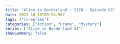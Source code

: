 ```yaml
---
title: "Alice in Borderland - S1E8 - Episode 08"
date: 2023-10-18T09:53:55Z
tags: ["Tv-Series"]
categories: ["Action", "Drama", "Mystery"]
series: ["Alice in Borderland S1"]
showSummary: false
---
```


  <mux-player stream-type="on-demand"
  src="https://kp3d-my.sharepoint.com/personal/ryoo_kp3d_onmicrosoft_com/_layouts/15/download.aspx?share=EekyEoNxx1lGv9Nfka2uHeQBVvpBdEYl2KbBcJpEX7DRUg" prefer-playback="mse" controls>
  </mux-player>
  
  
  <script src="https://cdn.jsdelivr.net/npm/@mux/mux-player"></script>
  
 <script type="application/ld+json">
 {
  "@context": "https://schema.org/",
  "@type": "VideoObject",
  "name": "Alice in Borderland - S1E8 - Episode 08",
  "contentUrl": "https://stream.mux.com/IoxC02iNyhIvtEOV01T4oDuEysXRWrC401TqMYDaqTO0098.m3u8",
  "thumbnailUrl": "https://www.themoviedb.org/t/p/original/21Me6Kpr5YootBOncUJqOnsbIKa.jpg?width=314&fit_mode=preserve&time=25",
  "uploadDate": "2023-10-18T09:53:55Z",
}

</script>
